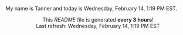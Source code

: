 My name is Tanner and today is Wednesday, February 14, 1:19 PM EST.

<p align="center">This <i>README</i> file is generated <b>every 3 hours</b>!</br>Last refresh: Wednesday, February 14, 1:19 PM EST<br /></p>
